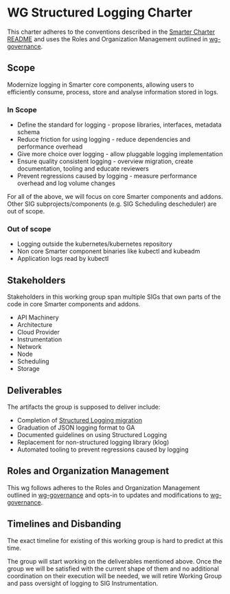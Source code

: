 # WG Structured Logging Charter

This charter adheres to the conventions described in the [Smarter Charter README]
and uses the Roles and Organization Management outlined in [wg-governance].

[Smarter Charter README]: https://github.com/kubernetes/community/blob/master/committee-steering/governance/README.md

## Scope

Modernize logging in Smarter core components, allowing users to efficiently consume, process, store and analyse 
information stored in logs.

### In Scope

- Define the standard for logging - propose libraries, interfaces, metadata schema
- Reduce friction for using logging - reduce dependencies and performance overhead
- Give more choice over logging - allow pluggable logging implementation
- Ensure quality consistent logging - overview migration, create documentation, tooling and educate reviewers
- Prevent regressions caused by logging - measure performance overhead and log volume changes

For all of the above, we will focus on core Smarter components and addons.
Other SIG subprojects/components (e.g. SIG Scheduling descheduler) are out of
scope.

### Out of scope

- Logging outside the kubernetes/kubernetes repository
- Non core Smarter component binaries like kubectl and kubeadm
- Application logs read by kubectl

## Stakeholders

Stakeholders in this working group span multiple SIGs that own parts of 
the code in core Smarter components and addons.

  - API Machinery
  - Architecture
  - Cloud Provider
  - Instrumentation
  - Network
  - Node
  - Scheduling
  - Storage

## Deliverables

The artifacts the group is supposed to deliver include:
- Completion of [Structured Logging migration]
- Graduation of JSON logging format to GA
- Documented guidelines on using Structured Logging
- Replacement for non-structured logging library (klog)
- Automated tooling to prevent regressions caused by logging

[Structured Logging migration]: https://github.com/kubernetes/enhancements/tree/master/keps/sig-instrumentation/1602-structured-logging

## Roles and Organization Management

This wg follows adheres to the Roles and Organization Management outlined in
[wg-governance] and opts-in to updates and modifications to [wg-governance].

[wg-governance]: https://github.com/kubernetes/community/blob/master/committee-steering/governance/wg-governance.md

## Timelines and Disbanding

The exact timeline for existing of this working group is hard to predict at
this time.

The group will start working on the deliverables mentioned above. Once the
group we will be satisfied with the current shape of them and no additional
coordination on their execution will be needed, we will retire Working Group
and pass oversight of logging to SIG Instrumentation.
